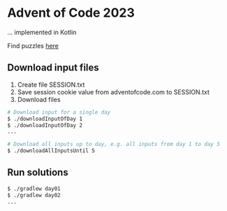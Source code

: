 # Advent of Code 2023

... implemented in Kotlin

Find puzzles [here](https://adventofcode.com/2023)

## Download input files

1. Create file SESSION.txt
2. Save session cookie value from adventofcode.com to SESSION.txt
3. Download files

```bash
# Download input for a single day
$ ./downloadInputOfDay 1
$ ./downloadInputOfDay 2
...

# Download all inputs up to day, e.g. all inputs from day 1 to day 5
$ ./downloadAllInputsUntil 5
```

## Run solutions

```bash
$ ./gradlew day01
$ ./gradlew day02
...
```
